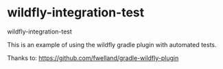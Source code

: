 # wildfly-integration-test
wildfly-integration-test

This is an example of using the wildfly gradle plugin with automated tests.

Thanks to: https://github.com/fwelland/gradle-wildfly-plugin
